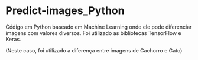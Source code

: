 # Predict-images_Python
Código em Python baseado em Machine Learning onde ele pode diferenciar imagens com valores diversos.
Foi utilizado as bibliotecas TensorFlow e Keras.

(Neste caso, foi utilizado a diferença entre imagens de Cachorro e Gato)
